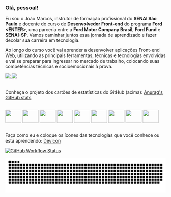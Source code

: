### Olá, pessoal!

Eu sou o João Marcos, instrutor de formação profissional do **SENAI São Paulo** e docente do curso de **Desenvolvedor Front-end** do programa **Ford &lt;ENTER&gt;**, uma parceria entre a **Ford Motor Company Brasil**, **Ford Fund** e **SENAI-SP**. Vamos caminhar juntos essa jornada de aprendizado e fazer decolar sua carreira em tecnologia.

Ao longo do curso você vai aprender a desenvolver aplicações Front-end Web, utilizando as principais ferramentas, técnicas e tecnologias envolvidas e vai se preparar para ingressar no mercado de trabalho, colocando suas competências técnicas e socioemocionais à prova.

<div>
  <a href="https://github.com/JoaoRoccella">
    <img height="180" src="https://github-readme-stats.vercel.app/api?username=JoaoRoccella&show_icons=true&theme=transparent">
    <img height="180" src="https://github-readme-stats.vercel.app/api/top-langs/?username=JoaoRoccella&layout=compact&theme=transparent">
  </a>
</div>

<br>

Conheça o projeto dos cartões de estatísticas do GitHub (acima): [Anurag's GitHub stats](https://github.com/anuraghazra/github-readme-stats)

<div style="display: inline_block"><br>
  <img align="center" height="40" width="50" src="https://cdn.jsdelivr.net/gh/devicons/devicon/icons/git/git-original.svg">
  <img align="center" height="40" width="50" src="https://cdn.jsdelivr.net/gh/devicons/devicon/icons/github/github-original.svg">
  <img align="center" height="40" width="50" src="https://cdn.jsdelivr.net/gh/devicons/devicon/icons/html5/html5-original.svg">
  <img align="center" height="40" width="50" src="https://cdn.jsdelivr.net/gh/devicons/devicon/icons/css3/css3-original.svg"> 
  <img align="center" height="40" width="50" src="https://cdn.jsdelivr.net/gh/devicons/devicon/icons/javascript/javascript-original.svg">
  <img align="center" height="40" width="50" src="https://cdn.jsdelivr.net/gh/devicons/devicon/icons/sass/sass-original.svg">
  <img align="center" height="40" width="50" src="https://cdn.jsdelivr.net/gh/devicons/devicon/icons/nodejs/nodejs-original.svg">
  <img align="center" height="40" width="50" src="https://cdn.jsdelivr.net/gh/devicons/devicon/icons/vscode/vscode-original.svg">
  <img align="center" height="40" width="50" src="https://cdn.jsdelivr.net/gh/devicons/devicon/icons/figma/figma-original.svg">
</div>

<br>

Faça como eu e coloque os ícones das tecnologias que você conhece ou está aprendendo: [Devicon](https://devicon.dev/)

[![GitHub Workflow Status](https://img.shields.io/github/actions/workflow/status/joaoroccella/joaoroccella/cobrinha.yml?label=action&style=flat-square)](https://github.com/JoaoRoccella/JoaoRoccella/actions/workflows/cobrinha.yml)

<picture>
  <source media="(prefers-color-scheme: dark)" srcset="https://raw.githubusercontent.com/JoaoRoccella/JoaoRoccella/output/github-contribution-grid-snake-dark.svg">
  <source media="(prefers-color-scheme: light)" srcset="https://raw.githubusercontent.com/JoaoRoccella/JoaoRoccella/output/github-contribution-grid-snake.svg">
  <img alt="github-snake" src="https://raw.githubusercontent.com/JoaoRoccella/JoaoRoccella/output/github-contribution-grid-snake.svg">
</picture>
